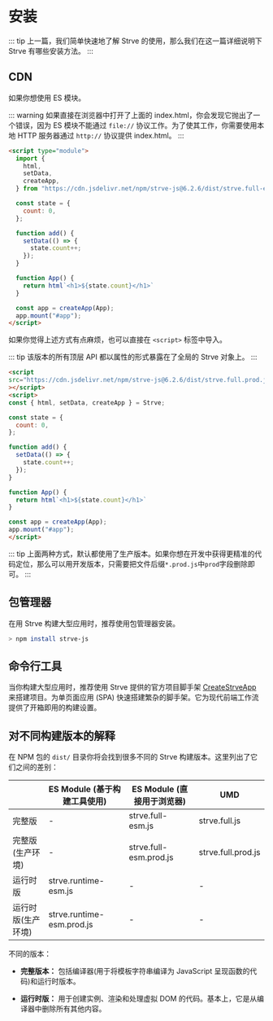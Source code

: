 # 安装

::: tip
上一篇，我们简单快速地了解 Strve 的使用，那么我们在这一篇详细说明下 Strve 有哪些安装方法。
:::


## CDN

如果你想使用 ES 模块。

::: warning
如果直接在浏览器中打开了上面的 index.html，你会发现它抛出了一个错误，因为 ES 模块不能通过 `file://` 协议工作。为了使其工作，你需要使用本地 HTTP 服务器通过 `http://` 协议提供 index.html。
:::

```html
<script type="module">
  import {
    html,
    setData,
    createApp,
  } from "https://cdn.jsdelivr.net/npm/strve-js@6.2.6/dist/strve.full-esm.prod.js";

  const state = {
    count: 0,
  };

  function add() {
    setData(() => {
      state.count++;
    });
  }

  function App() {
    return html`<h1>${state.count}</h1>`
  }

  const app = createApp(App);
  app.mount("#app");
</script>
```

如果你觉得上述方式有点麻烦，也可以直接在 `<script>` 标签中导入。

::: tip
该版本的所有顶层 API 都以属性的形式暴露在了全局的 Strve 对象上。
:::

```html
<script
src="https://cdn.jsdelivr.net/npm/strve-js@6.2.6/dist/strve.full.prod.js"
></script>
<script>
const { html, setData, createApp } = Strve;

const state = {
  count: 0,
};

function add() {
  setData(() => {
    state.count++;
  });
}

function App() {
  return html`<h1>${state.count}</h1>`
}

const app = createApp(App);
app.mount("#app");
</script>
```

::: tip
上面两种方式，默认都使用了生产版本。如果你想在开发中获得更精准的代码定位，那么可以用开发版本，只需要把文件后缀`*.prod.js`中`prod`字段删除即可。
:::

## 包管理器

在用 Strve 构建大型应用时，推荐使用包管理器安装。

```bash
> npm install strve-js
```

## 命令行工具

当你构建大型应用时，推荐使用 Strve 提供的官方项目脚手架 [CreateStrveApp](/tool/createStrveApp/) 来搭建项目。为单页面应用 (SPA) 快速搭建繁杂的脚手架。它为现代前端工作流提供了开箱即用的构建设置。

## 对不同构建版本的解释

在 NPM 包的 `dist/` 目录你将会找到很多不同的 Strve 构建版本。这里列出了它们之间的差别：

|                    | ES Module (基于构建工具使用) | ES Module (直接用于浏览器) | UMD                |
| ------------------ | ---------------------------- | -------------------------- | ------------------ |
| 完整版             | -                            | strve.full-esm.js          | strve.full.js      |
| 完整版(生产环境)   | -                            | strve.full-esm.prod.js     | strve.full.prod.js |
| 运行时版           | strve.runtime-esm.js         | -                          | -                  |
| 运行时版(生产环境) | strve.runtime-esm.prod.js    | -                          | -                  |

不同的版本：

- **完整版本：** 包括编译器(用于将模板字符串编译为 JavaScript 呈现函数的代码)和运行时版本。

- **运行时版：** 用于创建实例、渲染和处理虚拟 DOM 的代码。基本上，它是从编译器中删除所有其他内容。
